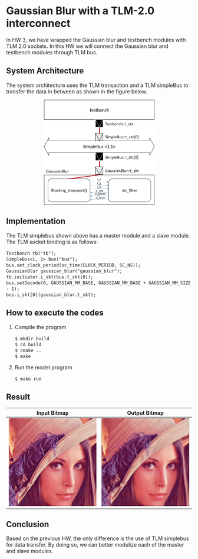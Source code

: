 # Gaussian Blur with a TLM-2.0 interconnect

In HW 3, we have wrapped the Gaussian blur and testbench modules with TLM 2.0 sockets. In this HW we will connect the Gaussian blur and testbench modules through TLM bus.

## System Architecture

The system architecture uses the TLM transaction and a TLM simpleBus to transfer the data in between as shown in the figure below.

<div align="center"> <img src="hw4.png" width="60%"/> </div>

## Implementation

The TLM simplebus shown above has a master module and a slave module. The TLM socket binding is as follows:

    Testbench tb("tb");
    SimpleBus<1, 1> bus("bus");
    bus.set_clock_period(sc_time(CLOCK_PERIOD, SC_NS));
    GaussianBlur gaussian_blur("gaussian_blur");
    tb.initiator.i_skt(bus.t_skt[0]);
    bus.setDecode(0, GAUSSIAN_MM_BASE, GAUSSIAN_MM_BASE + GAUSSIAN_MM_SIZE - 1);
    bus.i_skt[0](gaussian_blur.t_skt);

## How to execute the codes

1.  Compile the program

        $ mkdir build
        $ cd build
        $ cmake ..
        $ make

2.  Run the model program

        $ make run


## Result

|Input Bitmap | Output Bitmap|
|---------------|---------------|
|![i](lena_std_short.bmp)|![o](out.bmp)|


## Conclusion

Based on the previous HW, the only difference is the use of TLM simplebus for data transfer. By doing so, we can better modulize each of the master and slave modules.
